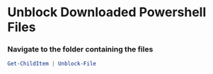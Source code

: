 # Unblock Downloaded Powershell Files
### Navigate to the folder containing the files

```powershell
Get-ChildItem | Unblock-File
```
